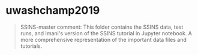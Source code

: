 # uwashchamp2019

> SSINS-master comment: This folder contains the SSINS data, test runs, and Imani's version of the SSINS tutorial in Jupyter notebook. A more comprehensive representation of the important data files and tutorials.
